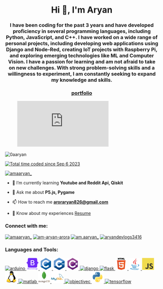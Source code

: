 <h1 align="center">Hi 👋, I'm Aryan</h1>
<h3 align="center">I have been coding for the past 3 years and have developed proficiency in several programming languages, including Python, JavaScript, and C++. I have worked on a wide range of personal projects, including developing web applications using Django and Node-Red, creating IoT projects with Raspberry Pi, and exploring emerging technologies like ML and Computer Vision. I have a passion for learning and am not afraid to take on new challenges. With strong problem-solving skills and a willingness to experiment, I am constantly seeking to expand my knowledge and skills.</h3>

<h3 align="center"> <a href="https://stuckaryan.tech/">portfolio</a> </h3>
  <figure><embed src="https://wakatime.com/share/@stuckaryan/29831a86-5e62-478b-a43b-7fb7aeb5cbc1.svg"></embed></figure>
<p align="left"> <img src="https://komarev.com/ghpvc/?username=0aaryan&label=Profile%20views&color=0e75b6&style=flat" alt="0aaryan" /> </p>
<a href="https://wakatime.com/@932b7ce1-5dc4-41cf-89dd-f110952e4102"><img src="https://wakatime.com/badge/user/932b7ce1-5dc4-41cf-89dd-f110952e4102.svg" alt="Total time coded since Sep 6 2023" /></a>
<!--
<p align="left"> <a href="https://github.com/ryo-ma/github-profile-trophy"><img src="https://github-profile-trophy.vercel.app/?username=0aaryan" alt="0aaryan" /></a> </p> -->
<p align="left"> <a href="https://twitter.com/amaaryan_" target="blank"><img src="https://img.shields.io/twitter/follow/amaaryan_?logo=twitter&style=for-the-badge" alt="amaaryan_" /></a> </p>

- 🌱 I’m currently learning **Youtube and Reddit Api, Qiskit**

- 💬 Ask me about **P5.js, Pygame**

- 📫 How to reach me **aroraryan826@gmail.com**

- 📄 Know about my experiences [Resume](https://stuckaryan.tech/AryanAroraResume.pdf) 

<h3 align="left">Connect with me:</h3>
<p align="left">
<a href="https://twitter.com/amaaryan_" target="blank"><img align="center" src="https://raw.githubusercontent.com/rahuldkjain/github-profile-readme-generator/master/src/images/icons/Social/twitter.svg" alt="amaaryan_" height="30" width="40" /></a>
<a href="https://linkedin.com/in/am-aryan-arora" target="blank"><img align="center" src="https://raw.githubusercontent.com/rahuldkjain/github-profile-readme-generator/master/src/images/icons/Social/linked-in-alt.svg" alt="am-aryan-arora" height="30" width="40" /></a>
<a href="https://instagram.com/am.aaryan_" target="blank"><img align="center" src="https://raw.githubusercontent.com/rahuldkjain/github-profile-readme-generator/master/src/images/icons/Social/instagram.svg" alt="am.aaryan_" height="30" width="40" /></a>
<a href="https://www.youtube.com/@aryandevlogs3416/" target="blank"><img align="center" src="https://raw.githubusercontent.com/rahuldkjain/github-profile-readme-generator/master/src/images/icons/Social/youtube.svg" alt="aryandevlogs3416" height="30" width="40" /></a>
</p>

<h3 align="left">Languages and Tools:</h3>
<p align="left"> <a href="https://www.arduino.cc/" target="_blank" rel="noreferrer"> <img src="https://cdn.worldvectorlogo.com/logos/arduino-1.svg" alt="arduino" width="40" height="40"/> </a> <a href="https://getbootstrap.com" target="_blank" rel="noreferrer"> <img src="https://raw.githubusercontent.com/devicons/devicon/master/icons/bootstrap/bootstrap-plain-wordmark.svg" alt="bootstrap" width="40" height="40"/> </a> <a href="https://www.cprogramming.com/" target="_blank" rel="noreferrer"> <img src="https://raw.githubusercontent.com/devicons/devicon/master/icons/c/c-original.svg" alt="c" width="40" height="40"/> </a> <a href="https://www.w3schools.com/cpp/" target="_blank" rel="noreferrer"> <img src="https://raw.githubusercontent.com/devicons/devicon/master/icons/cplusplus/cplusplus-original.svg" alt="cplusplus" width="40" height="40"/> </a> <a href="https://www.w3schools.com/cs/" target="_blank" rel="noreferrer"> <img src="https://raw.githubusercontent.com/devicons/devicon/master/icons/csharp/csharp-original.svg" alt="csharp" width="40" height="40"/> </a> <a href="https://www.djangoproject.com/" target="_blank" rel="noreferrer"> <img src="https://cdn.worldvectorlogo.com/logos/django.svg" alt="django" width="40" height="40"/> </a> <a href="https://flask.palletsprojects.com/" target="_blank" rel="noreferrer"> <img src="https://www.vectorlogo.zone/logos/pocoo_flask/pocoo_flask-icon.svg" alt="flask" width="40" height="40"/> </a> <a href="https://www.w3.org/html/" target="_blank" rel="noreferrer"> <img src="https://raw.githubusercontent.com/devicons/devicon/master/icons/html5/html5-original-wordmark.svg" alt="html5" width="40" height="40"/> </a> <a href="https://www.java.com" target="_blank" rel="noreferrer"> <img src="https://raw.githubusercontent.com/devicons/devicon/master/icons/java/java-original.svg" alt="java" width="40" height="40"/> </a> <a href="https://developer.mozilla.org/en-US/docs/Web/JavaScript" target="_blank" rel="noreferrer"> <img src="https://raw.githubusercontent.com/devicons/devicon/master/icons/javascript/javascript-original.svg" alt="javascript" width="40" height="40"/> </a> <a href="https://www.linux.org/" target="_blank" rel="noreferrer"> <img src="https://raw.githubusercontent.com/devicons/devicon/master/icons/linux/linux-original.svg" alt="linux" width="40" height="40"/> </a> <a href="https://www.mathworks.com/" target="_blank" rel="noreferrer"> <img src="https://upload.wikimedia.org/wikipedia/commons/2/21/Matlab_Logo.png" alt="matlab" width="40" height="40"/> </a> <a href="https://www.mongodb.com/" target="_blank" rel="noreferrer"> <img src="https://raw.githubusercontent.com/devicons/devicon/master/icons/mongodb/mongodb-original-wordmark.svg" alt="mongodb" width="40" height="40"/> </a> <a href="https://www.mysql.com/" target="_blank" rel="noreferrer"> <img src="https://raw.githubusercontent.com/devicons/devicon/master/icons/mysql/mysql-original-wordmark.svg" alt="mysql" width="40" height="40"/> </a> <a href="https://developer.apple.com/library/archive/documentation/Cocoa/Conceptual/ProgrammingWithObjectiveC/Introduction/Introduction.html" target="_blank" rel="noreferrer"> <img src="https://www.vectorlogo.zone/logos/apple_objectivec/apple_objectivec-icon.svg" alt="objectivec" width="40" height="40"/> </a> <a href="https://www.python.org" target="_blank" rel="noreferrer"> <img src="https://raw.githubusercontent.com/devicons/devicon/master/icons/python/python-original.svg" alt="python" width="40" height="40"/> </a> <a href="https://www.tensorflow.org" target="_blank" rel="noreferrer"> <img src="https://www.vectorlogo.zone/logos/tensorflow/tensorflow-icon.svg" alt="tensorflow" width="40" height="40"/> </a> </p>

<!--
<p><img align="left" src="https://github-readme-stats.vercel.app/api/top-langs?username=0aaryan&show_icons=true&locale=en&layout=compact" alt="0aaryan" /></p>

<p>&nbsp;<img align="center" src="https://github-readme-stats.vercel.app/api?username=0aaryan&show_icons=true&locale=en" alt="0aaryan" /></p>

<p><img align="center" src="https://github-readme-streak-stats.herokuapp.com/?user=0aaryan&" alt="0aaryan" /></p>
-->
